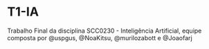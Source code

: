 # T1-IA
Trabalho Final da disciplina SCC0230 - Inteligência Artificial, equipe composta por @uspgus, @NoaKitsu, @murilozabott e @Joaofarj

